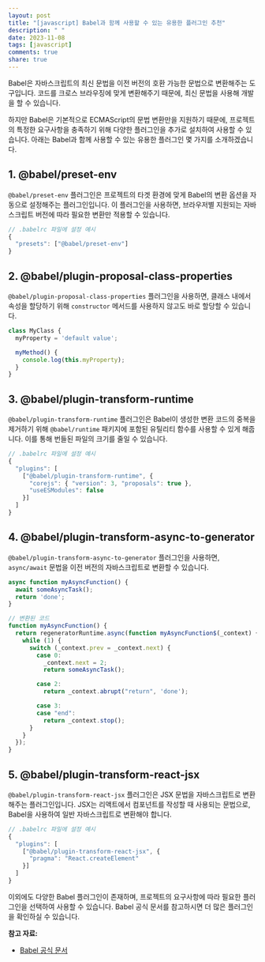 ```yaml
---
layout: post
title: "[javascript] Babel과 함께 사용할 수 있는 유용한 플러그인 추천"
description: " "
date: 2023-11-08
tags: [javascript]
comments: true
share: true
---
```


Babel은 자바스크립트의 최신 문법을 이전 버전의 호환 가능한 문법으로 변환해주는 도구입니다. 코드를 크로스 브라우징에 맞게 변환해주기 때문에, 최신 문법을 사용해 개발을 할 수 있습니다.

하지만 Babel은 기본적으로 ECMAScript의 문법 변환만을 지원하기 때문에, 프로젝트의 특정한 요구사항을 충족하기 위해 다양한 플러그인을 추가로 설치하여 사용할 수 있습니다. 아래는 Babel과 함께 사용할 수 있는 유용한 플러그인 몇 가지를 소개하겠습니다.

## 1. @babel/preset-env
`@babel/preset-env` 플러그인은 프로젝트의 타겟 환경에 맞게 Babel의 변환 옵션을 자동으로 설정해주는 플러그인입니다. 이 플러그인을 사용하면, 브라우저별 지원되는 자바스크립트 버전에 따라 필요한 변환만 적용할 수 있습니다.

```javascript
// .babelrc 파일에 설정 예시
{
  "presets": ["@babel/preset-env"]
}
```

## 2. @babel/plugin-proposal-class-properties
`@babel/plugin-proposal-class-properties` 플러그인을 사용하면, 클래스 내에서 속성을 할당하기 위해 `constructor` 메서드를 사용하지 않고도 바로 할당할 수 있습니다.

```javascript
class MyClass {
  myProperty = 'default value';

  myMethod() {
    console.log(this.myProperty);
  }
}
```

## 3. @babel/plugin-transform-runtime
`@babel/plugin-transform-runtime` 플러그인은 Babel이 생성한 변환 코드의 중복을 제거하기 위해 `@babel/runtime` 패키지에 포함된 유틸리티 함수를 사용할 수 있게 해줍니다. 이를 통해 번들된 파일의 크기를 줄일 수 있습니다.

```javascript
// .babelrc 파일에 설정 예시
{
  "plugins": [
    ["@babel/plugin-transform-runtime", {
      "corejs": { "version": 3, "proposals": true },
      "useESModules": false
    }]
  ]
}
```

## 4. @babel/plugin-transform-async-to-generator
`@babel/plugin-transform-async-to-generator` 플러그인을 사용하면, `async/await` 문법을 이전 버전의 자바스크립트로 변환할 수 있습니다.

```javascript
async function myAsyncFunction() {
  await someAsyncTask();
  return 'done';
}

// 변환된 코드
function myAsyncFunction() {
  return regeneratorRuntime.async(function myAsyncFunction$(_context) {
    while (1) {
      switch (_context.prev = _context.next) {
        case 0:
          _context.next = 2;
          return someAsyncTask();

        case 2:
          return _context.abrupt("return", 'done');

        case 3:
        case "end":
          return _context.stop();
      }
    }
  });
}
```

## 5. @babel/plugin-transform-react-jsx
`@babel/plugin-transform-react-jsx` 플러그인은 JSX 문법을 자바스크립트로 변환해주는 플러그인입니다. JSX는 리액트에서 컴포넌트를 작성할 때 사용되는 문법으로, Babel을 사용하여 일반 자바스크립트로 변환해야 합니다.

```javascript
// .babelrc 파일에 설정 예시
{
  "plugins": [
    ["@babel/plugin-transform-react-jsx", {
      "pragma": "React.createElement"
    }]
  ]
}
```

이외에도 다양한 Babel 플러그인이 존재하며, 프로젝트의 요구사항에 따라 필요한 플러그인을 선택하여 사용할 수 있습니다. Babel 공식 문서를 참고하시면 더 많은 플러그인을 확인하실 수 있습니다.

**참고 자료:**
- [Babel 공식 문서](https://babeljs.io/docs/en/)